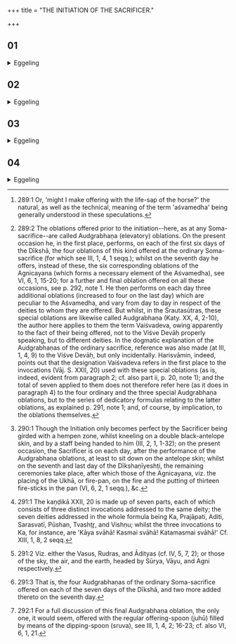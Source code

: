 +++
title = "THE INITIATION OF THE SACRIFICER."

+++


##  01
<details><summary>Eggeling</summary>

1. Prajāpati desired, 'Might I perform a horse-sacrifice [^egg_726]?' He toiled and practised fervid devotion. From the body of him, when wearied and heated, the deities departed in a sevenfold way: therefrom the Dīkshā (initiation) was produced. He perceived those Vaiśvadeva [^egg_727] (oblations). He offered

[^egg_726]: 289:1 Or, 'might I make offering with the life-sap of the horse?' the natural, as well as the technical, meaning of the term 'aśvamedha' being generally understood in these speculations.

[^egg_727]: 289:2 The oblations offered prior to the initiation--here, as at any Soma-sacrifice--are called Audgrabhaṇa (elevatory) oblations. On the present occasion he, in the first place, performs, on each of the first six days of the Dīkshā, the four oblations of this kind offered at the ordinary Soma-sacrifice (for which see III, 1, 4, 1 seqq.); whilst on the seventh day he offers, instead of these, the six corresponding oblations of the Agnicayana (which forms a necessary element of the Aśvamedha), see VI, 6, 1, 15-20; for a further and final oblation offered on all these occasions, see p. 292, note 1. He then performs on each day three additional oblations  (increased to four on the last day) which are peculiar to the Aśvamedha, and vary from day to day in respect of the deities to whom they are offered. But whilst, in the Śrautasūtras, these special oblations are likewise called Audgrabhaṇa (Katy. XX, 4, 2-10), the author here applies to them the term Vaiśvadeva, owing apparently to the fact of their being offered, not to the Viśve Devāḥ properly speaking, but to different deities. In the dogmatic explanation of the Audgrabhaṇas of the ordinary sacrifice, reference was also made (at III, 1, 4, 9) to the Viśve Devāḥ, but only incidentally. Harisvāmin, indeed, points out that the designation Vaiśvadeva refers in the first place to the invocations (Vāj. S. XXII, 20) used with these special oblations (as is, indeed, evident from paragraph 2; cf. also part ii, p. 20, note 1); and the total of seven applied to them does not therefore refer here (as it does in paragraph 4) to the four ordinary and the three special Audgrabhaṇa oblations, but to the series of dedicatory formulas relating to the latter oblations, as explained p. 291, note 1; and, of course, by implication, to the oblations themselves.

them, and by means of them he gained the Dīkshā: and when the Sacrificer offers the Vaiśvadeva (oblations) it is the Dīkshā he thereby gains. Day after day he offers them: day after day he thus gains the Dīkshā [^egg_728]. Seven of them he offers; for seven were those deities that departed (from Prajāpati); it is by means of them that he (the priest) gains the Dīkshā for him.

[^egg_728]: 290:1 Though the Initiation only becomes perfect by the Sacrificer being girded with a hempen zone, whilst kneeling on a double black-antelope skin, and by a staff being handed to him (III, 2, 1, 1-32); on the present occasion, the Sacrificer is on each day, after the performance of the Audgrabhaṇa oblations, at least to sit down on the antelope skin; whilst on the seventh and last day of the Dīkshaṇīyeshṭi, the remaining ceremonies take place, after which those of the Agnicayana, viz. the placing of the Ukhā, or fire-pan, on the fire and the putting of thirteen fire-sticks in the pan (VI, 6, 2, 1 seqq.), &c.
</details>

##  02
<details><summary>Eggeling</summary>

2. But, indeed, the vital airs depart from those who exceed (the duration of) the Dīkshā. For

seven days they observe it; for there are seven (outlets of) vital airs in the head, and the Dīkshā is the vital airs: it is by means of the vital airs he gains the Dīkshā, the vital airs, for him. He makes offering by dividing (each) deity into three parts [^egg_729]; for the gods are of three orders [^egg_730], and of three orders are these worlds: he thus establishes himself in these worlds in prosperity and vital power.

[^egg_729]: 291:1 The kaṇḍikā XXII, 20 is made up of seven parts, each of which consists of three distinct invocations addressed to the same deity; the seven deities addressed in the whole formula being Ka, Prajāpati, Aditi, Sarasvatī, Pūshan, Tvashṭr̥, and Vishṇu; whilst the three invocations to Ka, for instance, are 'Kāya svāhā! Kasmai svāhā! Katamasmai svāhā!' Cf. XIII, 1, 8, 2 seqq.

[^egg_730]: 291:2 Viz. either the Vasus, Rudras, and Ādityas (cf. IV, 5, 7, 2); or those of the sky, the air, and the earth, headed by Sūrya, Vāyu, and Agni respectively.
</details>

##  03
<details><summary>Eggeling</summary>

3. They amount to one and twenty (single invocations and oblations),--there are twelve months, five seasons, these three worlds, and yonder sun as the twenty-first,--that is the divine ruling-power, that is the glory: that supreme lordship, that summit of the fallow one (the Sun), that realm of light he attains.
</details>

##  04
<details><summary>Eggeling</summary>

4. Thirty Audgrabhaṇas [^egg_731] he offers,--of thirty syllables the Virāj (metre) consists, and the Virāj means all food: thus (he offers) for the obtainment of all food. Four Audgrabhaṇas he offers (on each day), and three Vaiśvadevas;--they amount to seven; for there are seven vital airs of the head, and the Dīkshā is the vital airs: by means of the vital airs he thus gains the Dīkshā, the vital airs,

[^egg_731]: 291:3 That is, the four Audgrabhaṇas of the ordinary Soma-sacrifice offered on each of the seven days of the Dīkshā, and two more added thereto on the seventh day.

for him. A full (-spoon)-oblation [^egg_732] he offers last for the sake of invigoration and union.

[^egg_732]: 292:1 For a full discussion of this final Audgrabhaṇa oblation, the only one, it would seem, offered with the regular offering-spoon (juhū) filled by means of the dipping-spoon (sruva), see III, 1, 4, 2; 16-23; cf. also VI, 6, 1, 21.
</details>